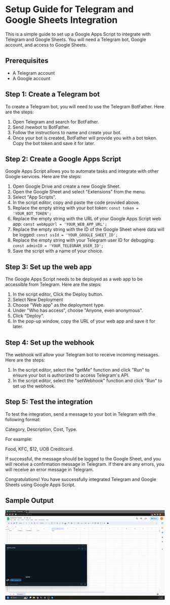 # Setup Guide for Telegram and Google Sheets Integration
This is a simple guide to set up a Google Apps Script to integrate with Telegram and Google Sheets. You will need a Telegram bot, Google account, and access to Google Sheets.

## Prerequisites
- A Telegram account
- A Google account

## Step 1: Create a Telegram bot
To create a Telegram bot, you will need to use the Telegram BotFather. Here are the steps:

1. Open Telegram and search for BotFather.
2. Send /newbot to BotFather.
3. Follow the instructions to name and create your bot.
4. Once your bot is created, BotFather will provide you with a bot token. Copy the bot token and save it for later.

## Step 2: Create a Google Apps Script
Google Apps Script allows you to automate tasks and integrate with other Google services. Here are the steps:

1. Open Google Drive and create a new Google Sheet.
2. Open the Google Sheet and select "Extensions" from the menu.
3. Select "App Scripts".
4. In the script editor, copy and paste the code provided above.
5. Replace the empty string with your bot token:  `const token = 'YOUR_BOT_TOKEN';`
6. Replace the empty string with the URL of your Google Apps Script web app: `const webAppUrl = 'YOUR_WEB_APP_URL';`
7. Replace the empty string with the ID of the Google Sheet where data will be logged: `const ssId = 'YOUR_GOOGLE_SHEET_ID';`
8. Replace the empty string with your Telegram user ID for debugging: `const adminID = 'YOUR_TELEGRAM_USER_ID';`
9. Save the script with a name of your choice.

## Step 3: Set up the web app
The Google Apps Script needs to be deployed as a web app to be accessible from Telegram. Here are the steps:

1. In the script editor, Click the Deploy button.
2. Select  New Deployment
3. Choose "Web app" as the deployment type.
4. Under "Who has access", choose "Anyone, even anonymous".
5. Click "Deploy".
6. In the pop-up window, copy the URL of your web app and save it for later.

## Step 4: Set up the webhook
The webhook will allow your Telegram bot to receive incoming messages. Here are the steps:

1. In the script editor, select the "getMe" function and click "Run" to ensure your bot is authorized to access Telegram's API.
2. In the script editor, select the "setWebhook" function and click "Run" to set up the webhook.

## Step 5: Test the integration
To test the integration, send a message to your bot in Telegram with the following format:

Category, Description, Cost, Type.

For example:

Food, KFC, $12, UOB Creditcard.

If successful, the message should be logged to the Google Sheet, and you will receive a confirmation message in Telegram. If there are any errors, you will receive an error message in Telegram.

Congratulations! You have successfully integrated Telegram and Google Sheets using Google Apps Script.

## Sample Output

![Gif](/assets/result.gif)


